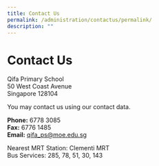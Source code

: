 ```yaml
---
title: Contact Us
permalink: /administration/contactus/permalink/
description: ""
---
```

Contact Us
==========

  

Qifa Primary School&nbsp;<br>
50 West Coast Avenue&nbsp;<br>
Singapore 128104&nbsp;

  

  

You may contact us using our contact data.&nbsp;

  

**Phone:**&nbsp;6778 3085&nbsp;<br>
**Fax:**&nbsp;6776 1485&nbsp;<br>
**Email:**&nbsp;[qifa\_ps@moe.edu.sg](mailto:qifa_ps@moe.edu.sg)

  

Nearest MRT Station: Clementi MRT<br>
Bus Services: 285, 78, 51, 30, 143